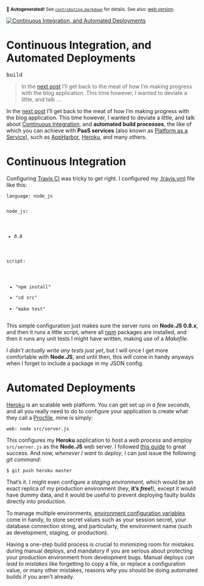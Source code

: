 <sub>&#x1F6A8; <strong>Autogenerated!</strong> See <a href="https://github.com/ponyfoo/articles/tree/noindex/contributing.markdown"><code>contributing.markdown</code></a> for details. See also: <a href="https://ponyfoo.com/articles/continuous-integration-and-automated-deployments">web version</a>.</sub>

<a href="https://ponyfoo.com/articles/continuous-integration-and-automated-deployments"><div><img src="https://i.imgur.com/6MT1J6K.jpg" alt="Continuous Integration, and Automated Deployments"></div></a>

<h1>Continuous Integration, and Automated Deployments</h1>

<p><kbd>build</kbd></p>

<blockquote><p>In the <a href="https://ponyfoo.com/2013/01/18/asset-management-in-node">next post</a> I&#x2019;ll get back to the meat of how I&#x2019;m making progress with the blog application. This time however, I wanted to deviate a little, and talk &#x2026;</p></blockquote>

<div><p>In the <a href="https://ponyfoo.com/2013/01/18/asset-management-in-node">next post</a> I&#x2019;ll get back to the meat of how I&#x2019;m making progress with the blog application. This time however, I wanted to deviate a little, and talk about <a href="https://travis-ci.org/" target="_blank">Continuous Integration</a>, and <strong>automated build processes</strong>, the like of which you can achieve with <strong>PaaS services</strong> (also known as <a href="http://en.wikipedia.org/wiki/Platform_as_a_service" target="_blank">Platform as a Service</a>), such as <a href="https://appharbor.com/" target="_blank">AppHarbor</a>, <a href="http://www.heroku.com/" target="_blank">Heroku</a>, and many others.</p></div>

<div></div>

<div><h1 id="continuous-integration">Continuous Integration</h1> <p>Configuring <a href="https://travis-ci.org/bevacqua/ponyfoo" target="_blank" aria-label="ponyfoo build status on Travis CI">Travis CI</a> was tricky to get right. I configured my <a href="http://about.travis-ci.org/docs/user/build-configuration/" target="_blank" aria-label="Configuring your Travis CI build">.travis.yml</a> file like this:</p> <pre class="md-code-block"><code class="md-code">language: node_js

node_js:
  - 0.8

script:
  - &quot;npm install&quot;
  - &quot;cd src&quot;
  - &quot;make test&quot;
</code></pre> <p>This simple configuration just makes sure the server runs on <strong>Node.JS 0.8.x</strong>, and then it runs a little script, where all <a href="https://npmjs.org/" target="_blank" aria-label="Node Packaged Modules">npm</a> packages are installed, and then it runs any unit tests I might have written, making use of a <em>Makefile</em>.</p> <p><em>I didn&#x2019;t actually write any tests just yet</em>, but I will once I get more comfortable with <strong>Node.JS</strong>, and until then, this will come in handy anyways when I forget to include a package in my JSON config.</p></div>

<div><h1 id="automated-deployments">Automated Deployments</h1> <p><a href="http://www.heroku.com/" target="_blank" aria-label="Heroku Cloud Application Platform">Heroku</a> is an scalable web platform. You can get set up in <em>a few seconds</em>, and all you really need to do to configure your application is create what they call a <a href="https://devcenter.heroku.com/articles/procfile" target="_blank" aria-label="Heroku Documentation">Procfile</a>, mine is simply:</p> <pre class="md-code-block"><code class="md-code">web: node src/server.js
</code></pre> <p>This configures my <strong>Heroku</strong> application to host a <em>web process</em> and employ <code class="md-code md-code-inline">src/server.js</code> as the <strong>Node.JS</strong> web server. I followed <a href="https://devcenter.heroku.com/articles/nodejs" target="_blank" aria-label="Getting Started with Node.JS on Heroku">this guide</a> to great success. And now, <em>whenever I want to deploy</em>, I can just issue the following <em>git command</em>:</p> <pre class="md-code-block"><code class="md-code md-lang-bash">$ git push heroku master
</code></pre> <p>That&#x2019;s it. I might even configure a <em>staging environment</em>, which would be an exact replica of my production environment (hey, <strong>it&#x2019;s <em>free</em>!</strong>), except it would have dummy data, and it would be useful to prevent deploying faulty builds directly into production.</p> <p>To manage multiple environments, <a href="https://devcenter.heroku.com/articles/config-vars" target="_blank" aria-label="Heroku Configuration">environment configuration variables</a> come in handy, to store secret values such as your session secret, your database connection string, and particularly, the environment name (such as development, staging, or production).</p> <p>Having a one-step build process is crucial to minimizing room for mistakes during manual deploys, and mandatory if you are serious about protecting your production environment from development bugs. Manual deploys <em>can lead to mistakes</em> like forgetting to copy a file, or replace a configuration value, or many other mistakes, reasons why you should be doing automated builds if you aren&#x2019;t already.</p></div>
